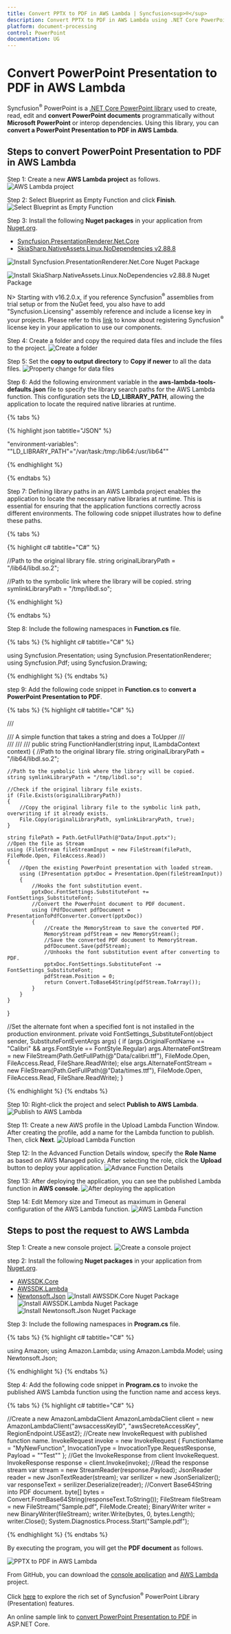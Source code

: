 ```yaml
---
title: Convert PPTX to PDF in AWS Lambda | Syncfusion<sup>®</sup>
description: Convert PPTX to PDF in AWS Lambda using .NET Core PowerPoint library (Presentation) without Microsoft PowerPoint or interop dependencies.
platform: document-processing
control: PowerPoint
documentation: UG
---
```


# Convert PowerPoint Presentation to PDF in AWS Lambda

Syncfusion<sup>®</sup> PowerPoint is a [.NET Core PowerPoint library](https://www.syncfusion.com/document-processing/powerpoint-framework/net-core) used to create, read, edit and **convert PowerPoint documents** programmatically without **Microsoft PowerPoint** or interop dependencies. Using this library, you can **convert a PowerPoint Presentation to PDF in AWS Lambda**.

## Steps to convert PowerPoint Presentation to PDF in AWS Lambda

Step 1: Create a new **AWS Lambda project** as follows.
![AWS Lambda project](AWS_Images/Lambda_Images/Project-Template-PowerPoint-Presentation-to-PDF.png)

Step 2: Select Blueprint as Empty Function and click **Finish**.
![Select Blueprint as Empty Function](AWS_Images/Lambda_Images/Blueprint-AWS-PowerPoint-Presentation-to-PDF.png)

Step 3: Install the following **Nuget packages** in your application from [Nuget.org](https://www.nuget.org/).

* [Syncfusion.PresentationRenderer.Net.Core](https://www.nuget.org/packages/Syncfusion.PresentationRenderer.Net.Core)
* [SkiaSharp.NativeAssets.Linux.NoDependencies v2.88.8](https://www.nuget.org/packages/SkiaSharp.NativeAssets.Linux.NoDependencies/2.88.8)

![Install Syncfusion.PresentationRenderer.Net.Core Nuget Package](Azure-Images/App-Service-Linux/Nuget_Package_PowerPoint_Presentation_to_PDF.png)

![Install SkiaSharp.NativeAssets.Linux.NoDependencies v2.88.8 Nuget Package](AWS_Images/Lambda_Images/SkiaSharp-Nuget-Package-PPTXtoPDF.png)

N> Starting with v16.2.0.x, if you reference Syncfusion<sup>®</sup> assemblies from trial setup or from the NuGet feed, you also have to add "Syncfusion.Licensing" assembly reference and include a license key in your projects. Please refer to this [link](https://help.syncfusion.com/common/essential-studio/licensing/overview) to know about registering Syncfusion<sup>®</sup> license key in your application to use our components.

Step 4: Create a folder and copy the required data files and include the files to the project.
![Create a folder](AWS_Images/Lambda_Images/Data-Folder-PowerPoint-Presentation-to-PDF.png)

Step 5: Set the **copy to output directory** to **Copy if newer** to all the data files.
![Property change for data files](AWS_Images/Lambda_Images/Property-PowerPoint-Presentation-to-PDF.png)

Step 6: Add the following environment variable in the **aws-lambda-tools-defaults.json** file to specify the library search paths for the AWS Lambda function. This configuration sets the **LD_LIBRARY_PATH**, allowing the application to locate the required native libraries at runtime.

{% tabs %}

{% highlight json tabtitle="JSON" %}

"environment-variables": "\"LD_LIBRARY_PATH\"=\"/var/task:/tmp:/lib64:/usr/lib64\""

{% endhighlight %}

{% endtabs %}

Step 7: Defining library paths in an AWS Lambda project enables the application to locate the necessary native libraries at runtime. This is essential for ensuring that the application functions correctly across different environments. The following code snippet illustrates how to define these paths.

{% tabs %}

{% highlight c# tabtitle="C#" %}

//Path to the original library file.
string originalLibraryPath = "/lib64/libdl.so.2";

//Path to the symbolic link where the library will be copied.
string symlinkLibraryPath = "/tmp/libdl.so";

{% endhighlight %}

{% endtabs %}

Step 8: Include the following namespaces in **Function.cs** file.

{% tabs %}
{% highlight c# tabtitle="C#" %}

using Syncfusion.Presentation;
using Syncfusion.PresentationRenderer;
using Syncfusion.Pdf;
using Syncfusion.Drawing;

{% endhighlight %}
{% endtabs %}

step 9: Add the following code snippet in **Function.cs** to **convert a PowerPoint Presentation to PDF**.

{% tabs %}
{% highlight c# tabtitle="C#" %}

/// <summary>
/// A simple function that takes a string and does a ToUpper
/// </summary>
/// <param name="input"></param>
/// <param name="context"></param>
/// <returns></returns>
public string FunctionHandler(string input, ILambdaContext context)
{
    //Path to the original library file.
    string originalLibraryPath = "/lib64/libdl.so.2";

    //Path to the symbolic link where the library will be copied.
    string symlinkLibraryPath = "/tmp/libdl.so";

    //Check if the original library file exists.
    if (File.Exists(originalLibraryPath))
    {
        //Copy the original library file to the symbolic link path, overwriting if it already exists.
        File.Copy(originalLibraryPath, symlinkLibraryPath, true);
    }

    string filePath = Path.GetFullPath(@"Data/Input.pptx");
    //Open the file as Stream
    using (FileStream fileStreamInput = new FileStream(filePath, FileMode.Open, FileAccess.Read))
    {
        //Open the existing PowerPoint presentation with loaded stream.
        using (IPresentation pptxDoc = Presentation.Open(fileStreamInput))
        {
            //Hooks the font substitution event.
            pptxDoc.FontSettings.SubstituteFont += FontSettings_SubstituteFont;
            //Convert the PowerPoint document to PDF document.
            using (PdfDocument pdfDocument = PresentationToPdfConverter.Convert(pptxDoc))
            {
                //Create the MemoryStream to save the converted PDF.
                MemoryStream pdfStream = new MemoryStream();
                //Save the converted PDF document to MemoryStream.
                pdfDocument.Save(pdfStream);
                //Unhooks the font substitution event after converting to PDF.
                pptxDoc.FontSettings.SubstituteFont -= FontSettings_SubstituteFont;
                pdfStream.Position = 0;
                return Convert.ToBase64String(pdfStream.ToArray());
            }
        }           
    }
}

//Set the alternate font when a specified font is not installed in the production environment.
private void FontSettings_SubstituteFont(object sender, SubstituteFontEventArgs args)
{
    if (args.OriginalFontName == "Calibri" && args.FontStyle == FontStyle.Regular)
        args.AlternateFontStream = new FileStream(Path.GetFullPath(@"Data/calibri.ttf"), FileMode.Open, FileAccess.Read, FileShare.ReadWrite);
    else
        args.AlternateFontStream = new FileStream(Path.GetFullPath(@"Data/times.ttf"), FileMode.Open, FileAccess.Read, FileShare.ReadWrite);
}

{% endhighlight %}
{% endtabs %}

Step 10: Right-click the project and select **Publish to AWS Lambda**.
![Publish to AWS Lambda](AWS_Images/Lambda_Images/Publish-PowerPoint-Presentation-to-PDF.png)

Step 11: Create a new AWS profile in the Upload Lambda Function Window. After creating the profile, add a name for the Lambda function to publish. Then, click **Next**.
![Upload Lambda Function](AWS_Images/Lambda_Images/Upload-Lampda-PowerPoint-Presentation-to-PDF.png)

Step 12: In the Advanced Function Details window, specify the **Role Name** as based on AWS Managed policy. After selecting the role, click the **Upload** button to deploy your application.
![Advance Function Details](AWS_Images/Lambda_Images/Advanced-AWS-PowerPoint-Presentation-to-PDF.png)

Step 13: After deploying the application, you can see the published Lambda function in **AWS console**.
![After deploying the application](AWS_Images/Lambda_Images/Function-PowerPoint-Presentation-to-PDF.png)

Step 14: Edit Memory size and Timeout as maximum in General configuration of the AWS Lambda function.
![AWS Lambda Function](AWS_Images/Lambda_Images/General-configuration-PowerPoint-Presentation-to-PDF.png)

## Steps to post the request to AWS Lambda

Step 1: Create a new console project.
![Create a console project](AWS_Images/Lambda_Images/Console-APP-PowerPoint-Presentation-to-PDF.png)

step 2: Install the following **Nuget packages** in your application from [Nuget.org](https://www.nuget.org/).

* [AWSSDK.Core](https://www.nuget.org/packages/AWSSDK.Core/)
* [AWSSDK.Lambda](https://www.nuget.org/packages/AWSSDK.Lambda/)
* [Newtonsoft.Json](https://www.nuget.org/packages/Newtonsoft.Json/)
![Install AWSSDK.Core Nuget Package](AWS_Images/Lambda_Images/Nuget-Package-AWSSDK-Core-PowerPoint-Presentation-to-PDF.png)
![Install AWSSDK.Lambda Nuget Package](AWS_Images/Lambda_Images/Nuget-Package-AWSSDK-Lambda-PowerPoint-Presentation-to-PDF.png)
![Install Newtonsoft.Json Nuget Package](AWS_Images/Lambda_Images/Nuget-Package-Newton-Json-PowerPoint-Presentation-to-PDF.png)

Step 3: Include the following namespaces in **Program.cs** file.

{% tabs %}
{% highlight c# tabtitle="C#" %}

using Amazon;
using Amazon.Lambda;
using Amazon.Lambda.Model;
using Newtonsoft.Json;

{% endhighlight %}
{% endtabs %}

Step 4: Add the following code snippet in **Program.cs** to invoke the published AWS Lambda function using the function name and access keys.

{% tabs %}
{% highlight c# tabtitle="C#" %}

//Create a new AmazonLambdaClient
AmazonLambdaClient client = new AmazonLambdaClient("awsaccessKeyID", "awsSecreteAccessKey", RegionEndpoint.USEast2);
//Create new InvokeRequest with published function name.
InvokeRequest invoke = new InvokeRequest
{
    FunctionName = "MyNewFunction",
    InvocationType = InvocationType.RequestResponse,
    Payload = "\"Test\""
};
//Get the InvokeResponse from client InvokeRequest.
InvokeResponse response = client.Invoke(invoke);
//Read the response stream
var stream = new StreamReader(response.Payload);
JsonReader reader = new JsonTextReader(stream);
var serilizer = new JsonSerializer();
var responseText = serilizer.Deserialize(reader);
//Convert Base64String into PDF document.
byte[] bytes = Convert.FromBase64String(responseText.ToString());
FileStream fileStream = new FileStream("Sample.pdf", FileMode.Create);
BinaryWriter writer = new BinaryWriter(fileStream);
writer.Write(bytes, 0, bytes.Length);
writer.Close();
System.Diagnostics.Process.Start("Sample.pdf");

{% endhighlight %}
{% endtabs %}

By executing the program, you will get the **PDF document** as follows.

![PPTX to PDF in AWS Lambda](PPTXtoPDF_images/Output_PowerPoint_Presentation_to-PDF.png)

From GitHub, you can download the [console application](https://github.com/SyncfusionExamples/PowerPoint-Examples/tree/master/PPTX-to-PDF-conversion/Convert-PowerPoint-presentation-to-PDF/AWS/Console_Application) and [AWS Lambda](https://github.com/SyncfusionExamples/PowerPoint-Examples/tree/master/PPTX-to-PDF-conversion/Convert-PowerPoint-presentation-to-PDF/AWS/AWS_Lambda) project.

Click [here](https://www.syncfusion.com/document-processing/powerpoint-framework/net-core) to explore the rich set of Syncfusion<sup>®</sup> PowerPoint Library (Presentation) features. 

An online sample link to [convert PowerPoint Presentation to PDF](https://ej2.syncfusion.com/aspnetcore/PowerPoint/PPTXToPDF#/material3) in ASP.NET Core.

